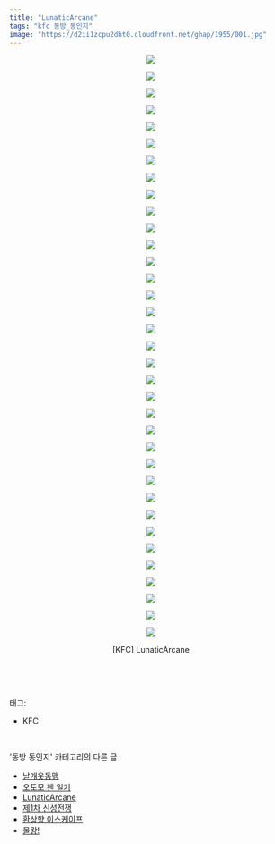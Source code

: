 ```yaml
---
title: "LunaticArcane"
tags: "kfc 동방_동인지"
image: "https://d2ii1zcpu2dht0.cloudfront.net/ghap/1955/001.jpg"
---
```

<div class="article">
<p style="text-align: center; clear: none; float: none;"><img src="{{ site.imgserver9 }}/ghap/1955/001.jpg"/></p>
<p style="text-align: center; clear: none; float: none;"><img src="{{ site.imgserver9 }}/ghap/1955/002.jpg"/></p>
<p style="text-align: center; clear: none; float: none;"><img src="{{ site.imgserver9 }}/ghap/1955/003.jpg"/></p>
<p style="text-align: center; clear: none; float: none;"><img src="{{ site.imgserver9 }}/ghap/1955/004.jpg"/></p>
<p style="text-align: center; clear: none; float: none;"><img src="{{ site.imgserver9 }}/ghap/1955/005.jpg"/></p>
<p style="text-align: center; clear: none; float: none;"><img src="{{ site.imgserver9 }}/ghap/1955/006.jpg"/></p>
<p style="text-align: center; clear: none; float: none;"><img src="{{ site.imgserver9 }}/ghap/1955/007.jpg"/></p>
<p style="text-align: center; clear: none; float: none;"><img src="{{ site.imgserver9 }}/ghap/1955/008.jpg"/></p>
<p style="text-align: center; clear: none; float: none;"><img src="{{ site.imgserver9 }}/ghap/1955/009.jpg"/></p>
<p style="text-align: center; clear: none; float: none;"><img src="{{ site.imgserver9 }}/ghap/1955/010.jpg"/></p>
<p style="text-align: center; clear: none; float: none;"><img src="{{ site.imgserver9 }}/ghap/1955/011.jpg"/></p>
<p style="text-align: center; clear: none; float: none;"><img src="{{ site.imgserver9 }}/ghap/1955/012.jpg"/></p>
<p style="text-align: center; clear: none; float: none;"><img src="{{ site.imgserver9 }}/ghap/1955/013.jpg"/></p>
<p style="text-align: center; clear: none; float: none;"><img src="{{ site.imgserver9 }}/ghap/1955/014.jpg"/></p>
<p style="text-align: center; clear: none; float: none;"><img src="{{ site.imgserver9 }}/ghap/1955/015.jpg"/></p>
<p style="text-align: center; clear: none; float: none;"><img src="{{ site.imgserver9 }}/ghap/1955/016.jpg"/></p>
<p style="text-align: center; clear: none; float: none;"><img src="{{ site.imgserver9 }}/ghap/1955/017.jpg"/></p>
<p style="text-align: center; clear: none; float: none;"><img src="{{ site.imgserver9 }}/ghap/1955/018.jpg"/></p>
<p style="text-align: center; clear: none; float: none;"><img src="{{ site.imgserver9 }}/ghap/1955/019.jpg"/></p>
<p style="text-align: center; clear: none; float: none;"><img src="{{ site.imgserver9 }}/ghap/1955/020.jpg"/></p>
<p style="text-align: center; clear: none; float: none;"><img src="{{ site.imgserver9 }}/ghap/1955/021.jpg"/></p>
<p style="text-align: center; clear: none; float: none;"><img src="{{ site.imgserver9 }}/ghap/1955/022.jpg"/></p>
<p style="text-align: center; clear: none; float: none;"><img src="{{ site.imgserver9 }}/ghap/1955/023.jpg"/></p>
<p style="text-align: center; clear: none; float: none;"><img src="{{ site.imgserver9 }}/ghap/1955/024.jpg"/></p>
<p style="text-align: center; clear: none; float: none;"><img src="{{ site.imgserver9 }}/ghap/1955/025.jpg"/></p>
<p style="text-align: center; clear: none; float: none;"><img src="{{ site.imgserver9 }}/ghap/1955/026.jpg"/></p>
<p style="text-align: center; clear: none; float: none;"><img src="{{ site.imgserver9 }}/ghap/1955/027.jpg"/></p>
<p style="text-align: center; clear: none; float: none;"><img src="{{ site.imgserver9 }}/ghap/1955/028.jpg"/></p>
<p style="text-align: center; clear: none; float: none;"><img src="{{ site.imgserver9 }}/ghap/1955/029.jpg"/></p>
<p style="text-align: center; clear: none; float: none;"><img src="{{ site.imgserver9 }}/ghap/1955/030.jpg"/></p>
<p style="text-align: center; clear: none; float: none;"><img src="{{ site.imgserver9 }}/ghap/1955/031.jpg"/></p>
<p style="text-align: center; clear: none; float: none;"><img src="{{ site.imgserver9 }}/ghap/1955/032.jpg"/></p>
<p style="text-align: center; clear: none; float: none;"><img src="{{ site.imgserver9 }}/ghap/1955/033.jpg"/></p>
<p style="text-align: center; clear: none; float: none;"><img src="{{ site.imgserver9 }}/ghap/1955/034.jpg"/></p>
<p style="text-align: center; clear: none; float: none;"><img src="{{ site.imgserver9 }}/ghap/1955/035.jpg"/></p>
<p style="text-align: center; clear: none; float: none;">[KFC] LunaticArcane</p>
<p><br/></p>
</div><br/>
<div class="tagTrail">
<p>태그: </p>
<ul>
<li>KFC</li>
</ul>
</div><br/>
<div class="another">
<p>'동방 동인지' 카테고리의 다른 글</p>
<ul>
<li><a href="/ghap_1959">날개옷동맹</a></li>
<li><a href="/ghap_1958">오토모 첸 일기</a></li>
<li><a href="/ghap_1955">LunaticArcane</a></li>
<li><a href="/ghap_1954">제1차 신성전쟁</a></li>
<li><a href="/ghap_1953">환상향 이스케이프</a></li>
<li><a href="/ghap_1952">몰캉!</a></li>
</ul>
</div><br/>
<div class="cb_module cb_fluid">
<div class="cb_wrt cb_profile">
</div><!-- commentList close -->
</div><br/>
